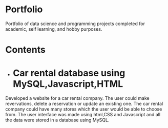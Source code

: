 # Portfolio

Portfolio of data science and programming projects completed for academic, self learning, and hobby purposes. 

# Contents

- # Car rental database using MySQL,Javascript,HTML

Developed a website for a car rental company. The user could make revervations, delete a reservation or update an existing one. The car rental company could have many stores which the user would be able to choose from. The user interface was made using html,CSS and Javascript and all the data were stored in a database using MySQL.

